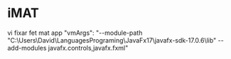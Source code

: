 # iMAT
vi fixar fet mat app
"vmArgs": "--module-path \"C:\\Users\\David\\LanguagesPrograming\\JavaFx17\\javafx-sdk-17.0.6\\lib\" --add-modules javafx.controls,javafx.fxml"